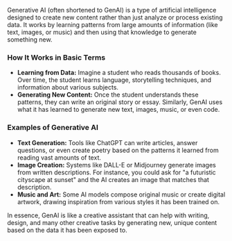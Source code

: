 Generative AI (often shortened to GenAI) is a type of artificial intelligence designed to create new content rather than just analyze or process existing data. It works by learning patterns from large amounts of information (like text, images, or music) and then using that knowledge to generate something new. 

### How It Works in Basic Terms
- **Learning from Data:** Imagine a student who reads thousands of books. Over time, the student learns language, storytelling techniques, and information about various subjects.
- **Generating New Content:** Once the student understands these patterns, they can write an original story or essay. Similarly, GenAI uses what it has learned to generate new text, images, music, or even code.

### Examples of Generative AI
- **Text Generation:** Tools like ChatGPT can write articles, answer questions, or even create poetry based on the patterns it learned from reading vast amounts of text.
- **Image Creation:** Systems like DALL-E or Midjourney generate images from written descriptions. For instance, you could ask for "a futuristic cityscape at sunset" and the AI creates an image that matches that description.
- **Music and Art:** Some AI models compose original music or create digital artwork, drawing inspiration from various styles it has been trained on.

In essence, GenAI is like a creative assistant that can help with writing, design, and many other creative tasks by generating new, unique content based on the data it has been exposed to.
